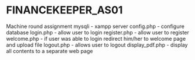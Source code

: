 # FINANCEKEEPER_AS01
Machine round assignment
mysqli - xampp server
config.php - configure database 
login.php - allow user to login
register.php - allow user to register
welcome.php - if user was able to login redirect him/her to welcome page and upload file
logout.php - allows user to logout
display_pdf.php - display all contents to a separate web page
